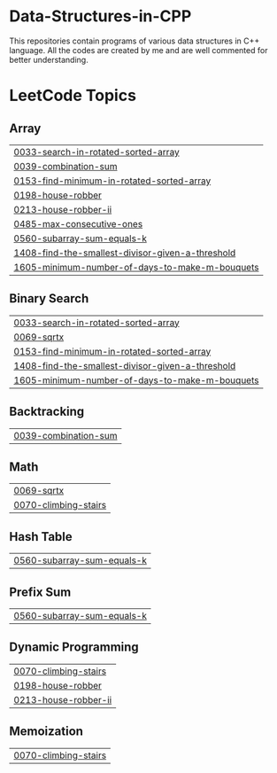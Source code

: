 # Data-Structures-in-CPP
This repositories contain programs of various data structures in C++ language. All the codes are created by me and are well commented for better understanding.

<!---LeetCode Topics Start-->
# LeetCode Topics
## Array
|  |
| ------- |
| [0033-search-in-rotated-sorted-array](https://github.com/Sakshamwane/Data-Structures-in-CPP/tree/master/0033-search-in-rotated-sorted-array) |
| [0039-combination-sum](https://github.com/Sakshamwane/Data-Structures-in-CPP/tree/master/0039-combination-sum) |
| [0153-find-minimum-in-rotated-sorted-array](https://github.com/Sakshamwane/Data-Structures-in-CPP/tree/master/0153-find-minimum-in-rotated-sorted-array) |
| [0198-house-robber](https://github.com/Sakshamwane/Data-Structures-in-CPP/tree/master/0198-house-robber) |
| [0213-house-robber-ii](https://github.com/Sakshamwane/Data-Structures-in-CPP/tree/master/0213-house-robber-ii) |
| [0485-max-consecutive-ones](https://github.com/Sakshamwane/Data-Structures-in-CPP/tree/master/0485-max-consecutive-ones) |
| [0560-subarray-sum-equals-k](https://github.com/Sakshamwane/Data-Structures-in-CPP/tree/master/0560-subarray-sum-equals-k) |
| [1408-find-the-smallest-divisor-given-a-threshold](https://github.com/Sakshamwane/Data-Structures-in-CPP/tree/master/1408-find-the-smallest-divisor-given-a-threshold) |
| [1605-minimum-number-of-days-to-make-m-bouquets](https://github.com/Sakshamwane/Data-Structures-in-CPP/tree/master/1605-minimum-number-of-days-to-make-m-bouquets) |
## Binary Search
|  |
| ------- |
| [0033-search-in-rotated-sorted-array](https://github.com/Sakshamwane/Data-Structures-in-CPP/tree/master/0033-search-in-rotated-sorted-array) |
| [0069-sqrtx](https://github.com/Sakshamwane/Data-Structures-in-CPP/tree/master/0069-sqrtx) |
| [0153-find-minimum-in-rotated-sorted-array](https://github.com/Sakshamwane/Data-Structures-in-CPP/tree/master/0153-find-minimum-in-rotated-sorted-array) |
| [1408-find-the-smallest-divisor-given-a-threshold](https://github.com/Sakshamwane/Data-Structures-in-CPP/tree/master/1408-find-the-smallest-divisor-given-a-threshold) |
| [1605-minimum-number-of-days-to-make-m-bouquets](https://github.com/Sakshamwane/Data-Structures-in-CPP/tree/master/1605-minimum-number-of-days-to-make-m-bouquets) |
## Backtracking
|  |
| ------- |
| [0039-combination-sum](https://github.com/Sakshamwane/Data-Structures-in-CPP/tree/master/0039-combination-sum) |
## Math
|  |
| ------- |
| [0069-sqrtx](https://github.com/Sakshamwane/Data-Structures-in-CPP/tree/master/0069-sqrtx) |
| [0070-climbing-stairs](https://github.com/Sakshamwane/Data-Structures-in-CPP/tree/master/0070-climbing-stairs) |
## Hash Table
|  |
| ------- |
| [0560-subarray-sum-equals-k](https://github.com/Sakshamwane/Data-Structures-in-CPP/tree/master/0560-subarray-sum-equals-k) |
## Prefix Sum
|  |
| ------- |
| [0560-subarray-sum-equals-k](https://github.com/Sakshamwane/Data-Structures-in-CPP/tree/master/0560-subarray-sum-equals-k) |
## Dynamic Programming
|  |
| ------- |
| [0070-climbing-stairs](https://github.com/Sakshamwane/Data-Structures-in-CPP/tree/master/0070-climbing-stairs) |
| [0198-house-robber](https://github.com/Sakshamwane/Data-Structures-in-CPP/tree/master/0198-house-robber) |
| [0213-house-robber-ii](https://github.com/Sakshamwane/Data-Structures-in-CPP/tree/master/0213-house-robber-ii) |
## Memoization
|  |
| ------- |
| [0070-climbing-stairs](https://github.com/Sakshamwane/Data-Structures-in-CPP/tree/master/0070-climbing-stairs) |
<!---LeetCode Topics End-->